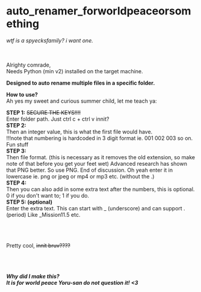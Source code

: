 # auto_renamer_forworldpeaceorsomething

*wtf is a spyecksfamily? i want one.*<br/><br/><br/>

Alrighty comrade,<br/>
Needs Python (min v2) installed on the target machine.

**Designed to auto rename multiple files in a specific folder.**

**How to use?**<br/>
Ah yes my sweet and curious summer child, let me teach ya:

**STEP 1:** ~~SECURE THE KEYS!!!!~~<br/>
Enter folder path. Just ctrl c + ctrl v innit?<br/>
**STEP 2:**<br/>
Then an integer value, this is what the first file would have.<br/>
!!!note that numbering is hardcoded in 3 digit format ie. 001 002 003 so on. Fun stuff<br/>
**STEP 3:**<br/>
Then file format. (this is necessary as it removes the old extension, so make note of that before you get your feet wet) Advanced research has shown that PNG better. So use PNG. End of discussion. Oh yeah enter it in lowercase ie. png or jpeg or mp4 or mp3 etc. (without the .)<br/>
**STEP 4:**<br/>
Then you can also add in some extra text after the numbers, this is optional. 0 if you don't want to; 1 if you do.<br/>
**STEP 5: (optional)**<br/>
Enter the extra text. This can start with _ (underscore) and can support . (period) Like _Mission11.5 etc.<br/><br/><br/><br/>




Pretty cool, ~~innit bruv????~~<br/><br/><br/><br/>


***Why did I make this?***<br/>
***It is for world peace Yoru-san do not question it! <3***

